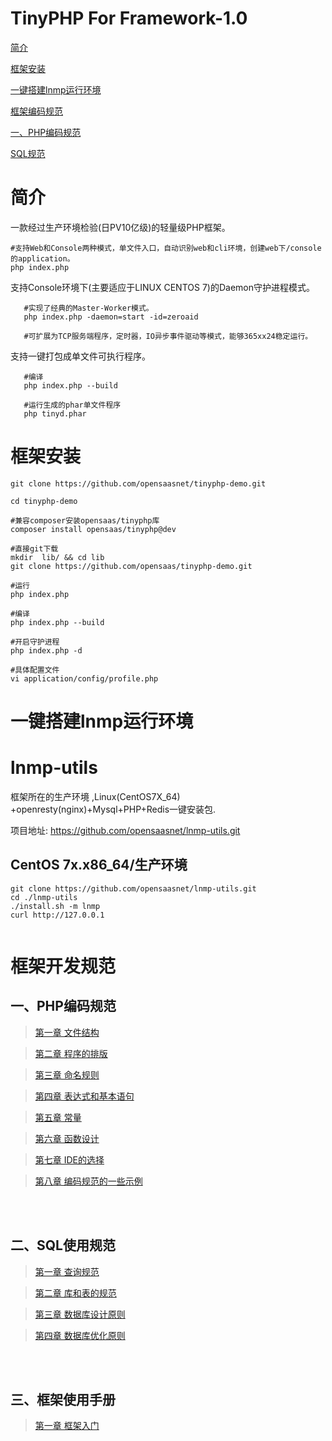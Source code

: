   TinyPHP For Framework-1.0
====
[简介](#简介)

[框架安装](#安装)

[一键搭建lnmp运行环境](#一键搭建lnmp运行环境)

[框架编码规范](#框架开发规范)

[一、PHP编码规范](#一、PHP编码规范)
	
[SQL规范](#SQL规范)


简介
====

一款经过生产环境检验(日PV10亿级)的轻量级PHP框架。

```shell
#支持Web和Console两种模式，单文件入口，自动识别web和cli环境，创建web下/console的application。
php index.php
```

支持Console环境下(主要适应于LINUX CENTOS 7)的Daemon守护进程模式。

```shell
   #实现了经典的Master-Worker模式。
   php index.php -daemon=start -id=zeroaid
   
   #可扩展为TCP服务端程序，定时器，IO异步事件驱动等模式，能够365xx24稳定运行。
   ```

支持一键打包成单文件可执行程序。

```shell
   #编译
   php index.php --build
   
   #运行生成的phar单文件程序
   php tinyd.phar
   ```

框架安装
===

```shell
git clone https://github.com/opensaasnet/tinyphp-demo.git

cd tinyphp-demo

#兼容composer安装opensaas/tinyphp库
composer install opensaas/tinyphp@dev

#直接git下载
mkdir  lib/ && cd lib
git clone https://github.com/opensaas/tinyphp-demo.git

#运行
php index.php

#编译
php index.php --build

#开启守护进程
php index.php -d

#具体配置文件
vi application/config/profile.php

```


一键搭建lnmp运行环境
====

lnmp-utils
====

框架所在的生产环境 ,Linux(CentOS7X_64) +openresty(nginx)+Mysql+PHP+Redis一键安装包.

项目地址: https://github.com/opensaasnet/lnmp-utils.git


CentOS 7x.x86_64/生产环境
----
```shell
git clone https://github.com/opensaasnet/lnmp-utils.git
cd ./lnmp-utils
./install.sh -m lnmp
curl http://127.0.0.1
 
```

框架开发规范
====

一、PHP编码规范
----

>[第一章 文件结构](https://github.com/opensaasnet/tinyphp-framework-1.0/blob/master/docs/001-%E7%BC%96%E7%A0%81%E8%A7%84%E8%8C%83/001%E6%96%87%E4%BB%B6%E7%BB%93%E6%9E%84.md)

>[第二章 程序的排版](https://github.com/opensaasnet/tinyphp-framework-1.0/blob/master/docs/001-%E7%BC%96%E7%A0%81%E8%A7%84%E8%8C%83/002%E7%A8%8B%E5%BA%8F%E7%9A%84%E6%8E%92%E7%89%88.md)

>[第三章 命名规则](https://github.com/opensaasnet/tinyphp-framework-1.0/blob/master/docs/001-%E7%BC%96%E7%A0%81%E8%A7%84%E8%8C%83/003%E5%91%BD%E5%90%8D%E8%A7%84%E5%88%99.md)

>[第四章 表达式和基本语句](https://github.com/opensaasnet/tinyphp-framework-1.0/blob/master/docs/001-%E7%BC%96%E7%A0%81%E8%A7%84%E8%8C%83/004%E8%A1%A8%E8%BE%BE%E5%BC%8F%E5%92%8C%E5%9F%BA%E6%9C%AC%E8%AF%AD%E5%8F%A5.md)

>[第五章 常量](https://github.com/opensaasnet/tinyphp-framework-1.0/blob/master/docs/001-%E7%BC%96%E7%A0%81%E8%A7%84%E8%8C%83/005%E5%B8%B8%E9%87%8F.md)

>[第六章 函数设计](https://github.com/opensaasnet/tinyphp-framework-1.0/blob/master/docs/001-%E7%BC%96%E7%A0%81%E8%A7%84%E8%8C%83/006%E5%87%BD%E6%95%B0%E8%AE%BE%E8%AE%A1.md)

>[第七章 IDE的选择](https://github.com/opensaasnet/tinyphp-framework-1.0/blob/master/docs/001-%E7%BC%96%E7%A0%81%E8%A7%84%E8%8C%83/007IDE%E7%9A%84%E9%80%89%E6%8B%A9.md)

>[第八章 编码规范的一些示例](https://github.com/opensaasnet/tinyphp-framework-1.0/blob/master/docs/001-%E7%BC%96%E7%A0%81%E8%A7%84%E8%8C%83/008%E7%BC%96%E7%A0%81%E8%A7%84%E8%8C%83%E7%9A%84%E4%B8%80%E4%BA%9B%E7%A4%BA%E4%BE%8B.md)

<br>
<br>

二、SQL使用规范
----

>[第一章 查询规范](https://github.com/opensaasnet/tinyphp-framework-1.0/blob/master/docs/002-SQL%E8%A7%84%E8%8C%83/001%E6%9F%A5%E8%AF%A2%E8%AF%AD%E5%8F%A5.md)

>[第二章 库和表的规范](https://github.com/opensaasnet/tinyphp-framework-1.0/blob/master/docs/002-SQL%E8%A7%84%E8%8C%83/002%E5%BA%93%E5%92%8C%E8%A1%A8%E7%9A%84%E8%A7%84%E8%8C%83.md)

>[第三章 数据库设计原则](https://github.com/opensaasnet/tinyphp-framework-1.0/blob/master/docs/002-SQL%E8%A7%84%E8%8C%83/003%E6%95%B0%E6%8D%AE%E5%BA%93%E8%AE%BE%E8%AE%A1%E5%8E%9F%E5%88%99.md)

>[第四章 数据库优化原则](https://github.com/opensaasnet/tinyphp-framework-1.0/blob/master/docs/002-SQL%E8%A7%84%E8%8C%83/004%E6%95%B0%E6%8D%AE%E5%BA%93%E4%BC%98%E5%8C%96%E5%8E%9F%E5%88%99.md)

<br>
<br>

三、框架使用手册
----
>[第一章 框架入门](https://github.com/opensaasnet/tinyphp-framework-1.0/blob/master/manual/001框架入门.md)